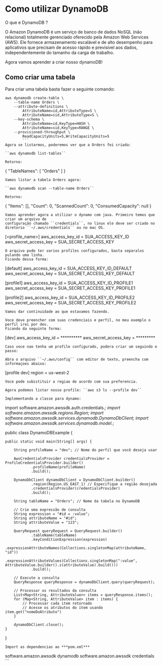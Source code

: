 # Como utilizar DynamoDB

O que e DynamoDB ?

O Amazon DynamoDB é um serviço de banco de dados NoSQL (não relacional) totalmente gerenciado 
oferecido pela Amazon Web Services (AWS). Ele fornece armazenamento escalável e de alto desempenho
para aplicativos que precisam de acesso rápido e previsível aos dados, independentemente 
do tamanho da carga de trabalho.

Agora vamos aprender a criar nosso dynamoDB!

## Como criar uma tabela

Para criar uma tabela basta fazer o seguinte comando:

```
aws dynamodb create-table \
    --table-name Orders \
    --attribute-definitions \
        AttributeName=id,AttributeType=S \
        AttributeName=sid,AttributeType=S \
    --key-schema \
        AttributeName=id,KeyType=HASH \
        AttributeName=sid,KeyType=RANGE \
    --provisioned-throughput \
        ReadCapacityUnits=5,WriteCapacityUnits=5 
        ```
Agora se listarmos, poderemos ver que a Orders foi criada:

``aws dynamodb list-tables``

Retorno:
```
{
    "TableNames": [
        "Orders"
    ]
}
```
Vamos listar a tabela Orders agora:

``aws dynamodb scan --table-name Orders``

Retorno:
```
{
    "Items": [],
    "Count": 0,
    "ScannedCount": 0,
    "ConsumedCapacity": null
}
```
Vamos aprender agora a utilizar o dynamo com java. Primeiro temos que criar um arquivo de
configuração chamado ``credentials``, no linux ele deve ser criado no 
diretorio ``~/.aws/credentials`` ou no mac OS.

```
[<profile_name>]
aws_access_key_id = SUA_ACCESS_KEY_ID
aws_secret_access_key = SUA_SECRET_ACCESS_KEY
```
O arquivo pode ter varios profiles configurados, basta separalos pulando uma linha.
Ficando dessa forma:

```
[default]
aws_access_key_id = SUA_ACCESS_KEY_ID_DEFAULT
aws_secret_access_key = SUA_SECRET_ACCESS_KEY_DEFAULT

[profile1]
aws_access_key_id = SUA_ACCESS_KEY_ID_PROFILE1
aws_secret_access_key = SUA_SECRET_ACCESS_KEY_PROFILE1

[profile2]
aws_access_key_id = SUA_ACCESS_KEY_ID_PROFILE2
aws_secret_access_key = SUA_SECRET_ACCESS_KEY_PROFILE2
```
Vamos dar continuidade ao que estavamos fazendo.

Voce deve preencher com suas credenciais e perfil, no meu exemplo o perfil irei por dev.
Ficando da seguinte forma:
```
[dev]
aws_access_key_id = **********
aws_secret_access_key = *********
```
Caso voce nao tenha um profile configurado, podera criar um seguindo o passo:

Abra o arquivo ``~/.aws/config`` com editor de texto, preencha com informaçoes abaixo:
```
[profile dev]
region = us-west-2
```
Voce pode subistituir a regiao de acordo com sua preferencia.

Agora podemos listar nosso profile: ``aws s3 ls --profile dev``

Implementando a classe para dynamo:
```
import software.amazon.awssdk.auth.credentials.*;
import software.amazon.awssdk.regions.Region;
import software.amazon.awssdk.services.dynamodb.DynamoDbClient;
import software.amazon.awssdk.services.dynamodb.model.*;

public class DynamoDBExample {

    public static void main(String[] args) {

        String profileName = "dev"; // Nome do perfil que você deseja usar

        AwsCredentialsProvider credentialsProvider = ProfileCredentialsProvider.builder()
                .profileName(profileName)
                .build();

        DynamoDbClient dynamoDbClient = DynamoDbClient.builder()
                .region(Region.US_EAST_1) // Especifique a região desejada
                .credentialsProvider(credentialsProvider)
                .build();

        String tableName = "Orders"; // Nome da tabela no DynamoDB

        // Crie uma expressão de consulta
        String expression = "#id = :value";
        String attributeName = "#id";
        String attributeValue = "123";

        QueryRequest queryRequest = QueryRequest.builder()
                .tableName(tableName)
                .keyConditionExpression(expression)
                .expressionAttributeNames(Collections.singletonMap(attributeName, "id"))
                .expressionAttributeValues(Collections.singletonMap(":value", AttributeValue.builder().s(attributeValue).build()))
                .build();

        // Execute a consulta
        QueryResponse queryResponse = dynamoDbClient.query(queryRequest);

        // Processar os resultados da consulta
        List<Map<String, AttributeValue>> items = queryResponse.items();
        for (Map<String, AttributeValue> item : items) {
            // Processar cada item retornado
            // Acesse os atributos do item usando item.get("nomeDoAtributo")
        }

        dynamoDbClient.close();
    }
}
```
Import as dependencias ao ***pom.xml***
```
<dependencies>
    <dependency>
        <groupId>software.amazon.awssdk</groupId>
        <artifactId>dynamodb</artifactId>
    </dependency>
    <dependency>
        <groupId>software.amazon.awssdk</groupId>
        <artifactId>credentials</artifactId>
    </dependency>
</dependencies>
```
